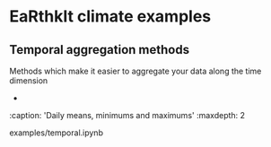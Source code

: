 # EaRthkIt climate examples

## Temporal aggregation methods

Methods which make it easier to aggregate your data along the time dimension

- ```{toctree}
:caption: 'Daily means, minimums and maximums'
:maxdepth: 2

examples/temporal.ipynb
```

